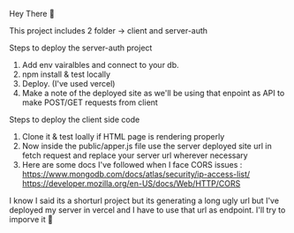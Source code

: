 Hey There 👋

This project includes 2 folder -> client and server-auth

Steps to deploy the server-auth project

1. Add env vairalbles and connect to your db.
2. npm install & test locally
3. Deploy. (I've used vercel)
4. Make a note of the deployed site as we'll be using that enpoint as API to make POST/GET requests from client

Steps to deploy the client side code

1. Clone it & test loally if HTML page is rendering properly
2. Now inside the public/apper.js file use the server deployed site url in fetch request and replace your server url wherever necessary
3. Here are some docs I've followed when I face CORS issues : 
https://www.mongodb.com/docs/atlas/security/ip-access-list/
https://developer.mozilla.org/en-US/docs/Web/HTTP/CORS

I know I said its a shorturl project but its generating a long ugly url but I've deployed my server in vercel and I have to use that url as endpoint. I'll try to imporve it 🫡
